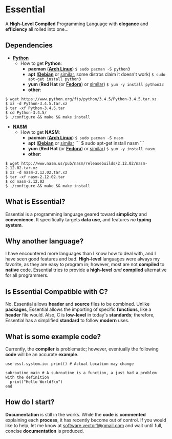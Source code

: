 # Essential
A **High-Level Compiled** Programming Language with **elegance** and **efficiency** all rolled into one...

## Dependencies  
- [**Python**](https://www.python.org)
  - How to get **Python**:
    - **pacman** ([**Arch Linux**](https://www.archlinux.org)) ``` $ sudo pacman -S python3 ```
    - **apt** ([**Debian**](https://www.debian.org) or [similar](https://en.wikipedia.org/wiki/Deb_(file_format)), some distros claim it doesn't work) ``` $ sudo apt-get install python3 ```
    - **yum** (**Red Hat** (or [**Fedora**](https://getfedora.org)) or [similar](https://en.wikipedia.org/wiki/RPM_Package_Manager)) ``` $ yum -y install python33 ```
    - **other**:
```
$ wget https://www.python.org/ftp/python/3.4.5/Python-3.4.5.tar.xz
$ xz -d Python-3.4.5.tar.xz
$ tar -xf Python-3.4.5.tar
$ cd Python-3.4.5/
$ ./configure && make && make install
```
- [**NASM**](http://www.nasm.us)
  - How to get **NASM**:
    - **pacman** ([**Arch Linux**](https://www.archlinux.org)) ``` $ sudo pacman -S nasm ```
    - **apt** ([**Debian**](https://www.debian.org) or [similar](https://en.wikipedia.org/wiki/Deb_(file_format)) ``` $ sudo apt-get install nasm ```
    - **yum** (**Red Hat** (or [**Fedora**](https://getfedora.org)) or [similar](https://en.wikipedia.org/wiki/RPM_Package_Manager)) ``` $ yum -y install nasm ```
    - **other**:
```
$ wget http://www.nasm.us/pub/nasm/releasebuilds/2.12.02/nasm-2.12.02.tar.xz  
$ xz -d nasm-2.12.02.tar.xz  
$ tar -xf nasm-2.12.02.tar  
$ cd nasm-2.12.02  
$ ./configure && make && make install  
```

## What is Essential?  
Essential is a programming language geared toward **simplicity** and **convenience**. It specifically targets **data use**, and features *no* **typing system**.  

## Why another language?  
I have encountered more languages than I know how to deal with, and I have seen good features and bad. **High-level** languages were always my favorite, as they are easy to program in; however, most are not **compiled** to **native** code. Essential tries to provide a **high-level** *and* **compiled** alternative for all programmers.  

## Is Essential Compatible with C?  
No. Essential allows **header** and **source** files to be combined. Unlike **packages**, Essential allows the importing of specific **functions**, like a **header** file would. Also, C is **low-level** in today's **standards**; therefore, Essential has a simplified **standard** to follow **modern** uses.  

## What is some example code?
Currently, the **compiler** is problematic; however, eventually the following **code** will be an accurate **example**.  
```
use essl.system.io: print() # Actual Location may change

subroutine main # A subroutine is a function, a just had a problem with the definition
  print("Hello World!\n")
end
```

## How do I start?
**Documentation** is still in the works. While the **code** is **commented** explaining each **process**, it has recently become out of control. If you would like to help, let me know at software.vector1@gmail.com and wait until full, concise **documentation** is produced.  
